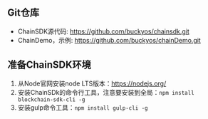 ## Git仓库
* ChainSDK源代码: https://github.com/buckyos/chainsdk.git
* ChainDemo，示例: https://github.com/buckyos/chainDemo.git

## 准备ChainSDK环境
1. 从Node官网安装node LTS版本：https://nodejs.org/
2. 安装ChainSDk的命令行工具，注意要安装到全局：`npm install blockchain-sdk-cli -g`
3. 安装gulp命令工具：`npm install gulp-cli -g`